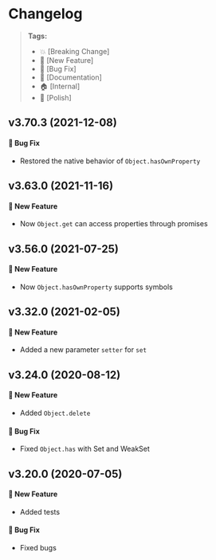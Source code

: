 Changelog
=========

> **Tags:**
> - :boom:       [Breaking Change]
> - :rocket:     [New Feature]
> - :bug:        [Bug Fix]
> - :memo:       [Documentation]
> - :house:      [Internal]
> - :nail_care:  [Polish]

## v3.70.3 (2021-12-08)

#### :bug: Bug Fix

* Restored the native behavior of `Object.hasOwnProperty`

## v3.63.0 (2021-11-16)

#### :rocket: New Feature

* Now `Object.get` can access properties through promises

## v3.56.0 (2021-07-25)

#### :rocket: New Feature

* Now `Object.hasOwnProperty` supports symbols

## v3.32.0 (2021-02-05)

#### :rocket: New Feature

* Added a new parameter `setter` for `set`

## v3.24.0 (2020-08-12)

#### :rocket: New Feature

* Added `Object.delete`

#### :bug: Bug Fix

* Fixed `Object.has` with Set and WeakSet

## v3.20.0 (2020-07-05)

#### :rocket: New Feature

* Added tests

#### :bug: Bug Fix

* Fixed bugs

